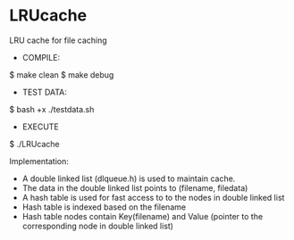 LRUcache
========

LRU cache for file caching

- COMPILE:

$ make clean
$ make debug

- TEST DATA:

$ bash +x ./testdata.sh

- EXECUTE

$ ./LRUcache


Implementation:

- A double linked list (dlqueue.h) is used to maintain cache. 
- The data in the double linked list points to (filename, filedata)
- A hash table is used for fast access to to the nodes in double linked list
- Hash table is indexed based on the filename
- Hash table nodes contain Key(filename) and Value (pointer to the corresponding node in double linked list)
